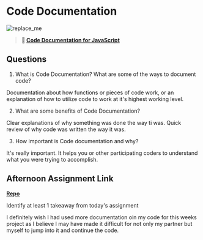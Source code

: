 # Code Documentation

![replace_me](https://codeworks.blob.core.windows.net/public/assets/img/illustrations/placeholder.svg)

> **📖 [Code Documentation for JavaScript](https://codeworksacademy.com/fs-student-guide/resources/wk7/02-JSDocs)**

## Questions

1. What is Code Documentation? What are some of the ways to document code?

Documentation about how functions or pieces of code work, or an explanation of how to utilize code to work at it's highest working level.

2. What are some benefits of Code Documentation?

Clear explanations of why something was done the way ti was. Quick review of why code was written the way it was.

3. How important is Code documentation and why?

It's really important.  It helps you or other participating coders to understand what you were trying to accomplish.

## Afternoon Assignment Link

**[Repo](https://github.com/KarinnaGorrono/PlanIt-Planet)**

Identify at least 1 takeaway from today's assignment

I definitely wish I had used more documentation oin my code for this weeks project as I believe I may have made it difficult for not only my partner but myself to jump into it and continue the code.
